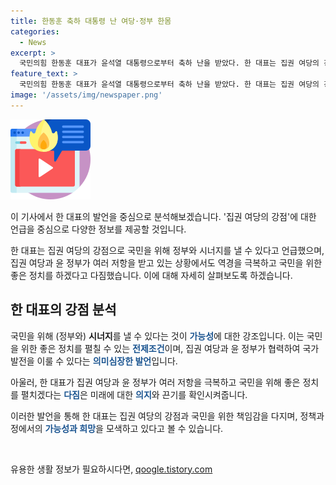 ```yaml
---
title: 한동훈 축하 대통령 난 여당·정부 한몸
categories:
  - News
excerpt: >
  국민의힘 한동훈 대표가 윤석열 대통령으로부터 축하 난을 받았다. 한 대표는 집권 여당의 강점은 국민을 위해 정부와 시너지를 낼 수 있다고 강조했으며, 국민을 위한 좋은 정치를 다짐했다. 윤 대통령과 한 대표가 함께한 만찬에는 낙선한 후보들도 참여했는데, 대통령이 낙선자를 같이 부른 것에 대해 한 대표는 특별한 의미가 있다고 언급했다. 
feature_text: >
  국민의힘 한동훈 대표가 윤석열 대통령으로부터 축하 난을 받았다. 한 대표는 집권 여당의 강점은 국민을 위해 정부와 시너지를 낼 수 있다고 강조했으며, 국민을 위한 좋은 정치를 다짐했다. 윤 대통령과 한 대표가 함께한 만찬에는 낙선한 후보들도 참여했는데, 대통령이 낙선자를 같이 부른 것에 대해 한 대표는 특별한 의미가 있다고 언급했다. 
image: '/assets/img/newspaper.png'
---
```


<p><img src="/assets/img/news.png" alt="rentncar 속보" /></p>

<p>이 기사에서 한 대표의 발언을 중심으로 분석해보겠습니다. '집권 여당의 강점'에 대한 언급을 중심으로 다양한 정보를 제공할 것입니다. </p>

<p>한 대표는 집권 여당의 강점으로 국민을 위해 정부와 시너지를 낼 수 있다고 언급했으며, 집권 여당과 윤 정부가 여러 저항을 받고 있는 상황에서도 역경을 극복하고 국민을 위한 좋은 정치를 하겠다고 다짐했습니다. 이에 대해 자세히 살펴보도록 하겠습니다. </p>

<h2 data-ke-size="size26">한 대표의 강점 분석</h2>

<p>국민을 위해 (정부와) <b>시너지</b>를 낼 수 있다는 것이 <b><span style="color: #1a5490;">가능성</span></b>에 대한 강조입니다. 이는 국민을 위한 좋은 정치를 펼칠 수 있는 <b><span style="color: #1a5490;">전제조건</span></b>이며, 집권 여당과 윤 정부가 협력하여 국가 발전을 이룰 수 있다는 <b><span style="color: #1a5490;">의미심장한 발언</span></b>입니다.</p>

<p>아울러, 한 대표가 집권 여당과 윤 정부가 여러 저항을 극복하고 국민을 위해 좋은 정치를 펼치겠다는 <b><span style="color: #1a5490;">다짐</span></b>은 미래에 대한 <b><span style="color: #1a5490;">의지</span></b>와 끈기를 확인시켜줍니다.</p>

<p>이러한 발언을 통해 한 대표는 집권 여당의 강점과 국민을 위한 책임감을 다지며, 정책과정에서의 <b><span style="color: #1a5490;">가능성과 희망</span></b>을 모색하고 있다고 볼 수 있습니다.</p>

<p data-ke-size="size16">&nbsp;</p>
유용한 생활 정보가 필요하시다면, <a href="https://qoogle.tistory.com" rel="dofollow">qoogle.tistory.com</a>


